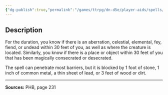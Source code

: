```yaml
---
{"dg-publish":true,"permalink":"/games/ttrpg/dn-d5e/player-aids/spells/level-1/detect-evil-and-good/","tags":["TTRPG/DND/5e","verbal","somatic","concentration"]}
---
```



## Description
For the duration, you know if there is an aberration, celestial, elemental, fey, fiend, or undead within 30 feet of you, as well as where the creature is located.
Similarly, you know if there is a place or object within 30 feet of you that has been magically consecrated or desecrated.

The spell can penetrate most barriers, but it is blocked by 1 foot of stone, 1 inch of common metal, a thin sheet of lead, or 3 feet of wood or dirt.

---

**Sources:** PHB, page 231
